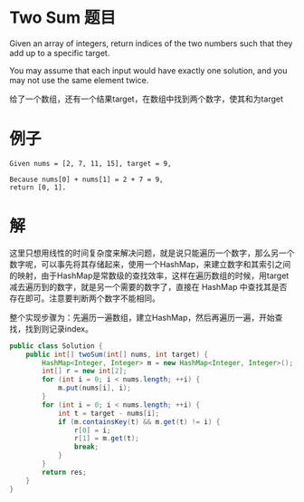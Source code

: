 # Two Sum 题目

Given an array of integers, return indices of the two numbers such that they add up to a specific target.

You may assume that each input would have exactly one solution, and you may not use the same element twice.

给了一个数组，还有一个结果target，在数组中找到两个数字，使其和为target

# 例子

```
Given nums = [2, 7, 11, 15], target = 9,

Because nums[0] + nums[1] = 2 + 7 = 9,
return [0, 1].
```

# 解

这里只想用线性的时间复杂度来解决问题，就是说只能遍历一个数字，那么另一个数字呢，可以事先将其存储起来，使用一个HashMap，来建立数字和其索引之间的映射，由于HashMap是常数级的查找效率，这样在遍历数组的时候，用target减去遍历到的数字，就是另一个需要的数字了，直接在 HashMap 中查找其是否存在即可。注意要判断两个数字不能相同。

整个实现步骤为：先遍历一遍数组，建立HashMap，然后再遍历一遍，开始查找，找到则记录index。

```java
public class Solution {
    public int[] twoSum(int[] nums, int target) {
        HashMap<Integer, Integer> m = new HashMap<Integer, Integer>();
        int[] r = new int[2];
        for (int i = 0; i < nums.length; ++i) {
            m.put(nums[i], i);
        }
        for (int i = 0; i < nums.length; ++i) {
            int t = target - nums[i];
            if (m.containsKey(t) && m.get(t) != i) {
                r[0] = i;
                r[1] = m.get(t);
                break;
            }
        }
        return res;
    }
}
```
